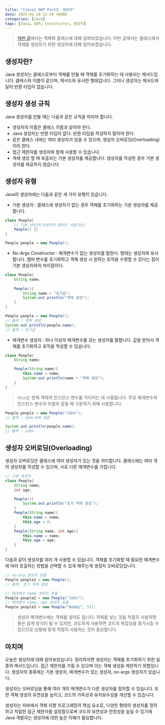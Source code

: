 ```yaml
---
title: "[Java] OOP Part3. 생성자"
date: 2025-01-10 13:39 +0900
categories: [Java]
tags: [Java, OOP, Constructor, 생성자]
---
```


> [저번 글](https://euihyunee.github.io/posts/oop_obj_class/)에서는 객체와 클래스에 대해 살펴보았습니다. 이번 글에서는 클래스에서 객체를 생성하기 위한 생성자에 대해 알아보겠습니다. 

## 생성자란? 

Java 생성자는 클래스로부터 객체를 만들 때 객체를 초기화하는 데 사용되는 메서드입니다. 클래스와 이름이 같으며, 메서드와 유사한 형태입니다. 그러나 생성자는 메서드와 달리 반환 타입이 없습니다. 

## 생성자 생성 규칙

Java 생성자를 만들 때는 다음과 같은 규칙을 따라야 합니다.

- 생성자의 이름은 클래스 이름과 같아야 한다.
- Java 생성자는 반환 타입이 없다. 반환 타입을 작성하지 말아야 한다.
- 같은 클래스 내에는 여러 생성자가 있을 수 있으며, 생성자 오버로딩(Overloading)이라 한다.
- 접근 제한자를 생성자와 함께 사용할 수 있습니다. 
- 객체 생성 할 때 호출되는 기본 생성자를 제공합니다. 생성자를 작성한 경우 기본 생성자를 제공하지 않습니다. 

## 생성자 유형

Java의 생성자에는 다음과 같은 세 가지 유형이 있습니다. 

- 기본 생성자 : 클래스에 생성자가 없는 경우 객체를 초기화하는 기본 생성자를 제공합니다.

```java
class People{
    // 기본 생성자(작성하지 않아도 사용가능)
    People() {}
}
```
```java
People people = new People();
```

- No-Args Constructor : 매개변수가 없는 생성자를 말한다. 형태는 생성자와 유사합니다. 멤버 변수를 초기화하고 객체 생성 시 원하는 로직을 수행할 수 있다는 점이 기본 생성자와의 차이점이다.

```java 
class People{
    String name;
    
    People(){
        String name = "초기값";
        System.out.println("객체 생성");
    }
}
```

```java
People people = new People();
// 출력 : 객체 생성
System.out.println(people.name);
// 출력 : 초기값
```

- 매개변수 생성자 : 하나 이상의 매개변수를 갖는 생성자를 말합니다. 값을 받아서 객체를 초기화하고 로직을 작성할 수 있습니다.

```java
class People{
    String name; 

    People(String name){
        this.name = name;
        System.out.println(name + "객체 생성");
    }
}
```

> `this`는 현재 객체의 인스턴스 변수를 가리키는 데 사용됩니다. 주로 매개변수와 인스턴스 변수의 이름이 같을 때 구분하기 위해 사용합니다. 

```java
People people = new People("John");
// 출력 : John객체 생성

System.out.println(people.name);
// 출력 : John
```

## 생성자 오버로딩(Overloading)

생성자 오버로딩은 클래스에 여러 생성자가 있는 것을 의미합니다. 클래스에는 여러 개의 생성자를 작성할 수 있으며, 서로 다른 매개변수를 가집니다. 

```java
// 기본 생성자
class People{
    String name;
    int age;

    People(){ 
        System.out.println("초기 객체 생성");
    }
    People(String name){
        this.name = name;
        this.age = 0;
    }
    People(String name, int age){
        this.name = name;
        this.age = age;
    }
}
```
다음과 같이 생성자를 여러 개 사용할 수 있습니다. 객체를 초기화할 때 필요한 매개변수에 따라 호출하는 방법을 선택할 수 있게 해주는게 생성자 오버로딩입니다.

```java
// no-arg 생성자 호출
People people1 = new People();
// 출력: 초기 객체 생성

// 매개변수 name 생성자 호출
People people2 = new People("John");
// 매개변수 name, age 생성자 호출
People people3 = new People("Dobby", 37);
```

> 생성자 매개변수에는 객체를 넣어도 됩니다. 객체를 넣는 것을 적절히 사용하면 좋은 설계 방식이 될 수 있지만, 과도하게 사용하면 코드의 복잡성을 증가시킬 수 있으므로 상황에 맞게 적절히 사용하는 것이 중요합니다.

## 마치며 

오늘은 생성자에 대해 알아보았습니다. 정리하자면 생성자는 객체를 초기화하기 위한 일종의 메서드입니다. 접근 제한자를 가질 수 있으며 이는 객체 생성을 제한하기 위함입니다. 생성자의 종류에는 기본 생성자, 매개변수가 있는 생성자, no-args 생성자가 있습니다.  

생성자는 오버로딩을 통해 여러 개의 매개변수가 다른 생성자를 정의할 수 있습니다. 또한 객체 생성의 유연성을 높이고, 코드의 가독성과 유지보수성을 개선할 수 있습니다. 

생성자는 자바에서 객체 지향 프로그래밍의 핵심 요소로, 다양한 형태의 생성자를 정의하고 적절한 접근 제한자를 설정함으로써 코드의 유연성과 안정성을 높일 수 있기에 Java 개발자는 생성자에 대한 높은 이해가 필요합니다.